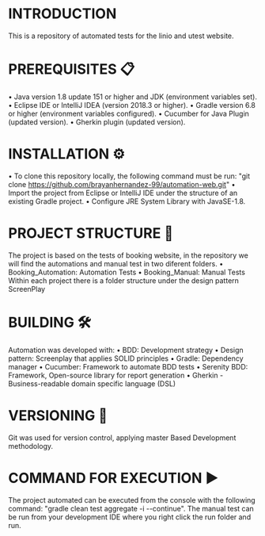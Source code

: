 # INTRODUCTION
This is a repository of automated tests for the linio and utest website.

# PREREQUISITES 📋
• Java version 1.8 update 151 or higher and JDK (environment variables set).
• Eclipse IDE or IntelliJ IDEA (version 2018.3 or higher).
• Gradle version 6.8 or higher (environment variables configured).
• Cucumber for Java Plugin (updated version).
• Gherkin plugin (updated version).

# INSTALLATION ⚙️
•	To clone this repository locally, the following command must be run: "git clone https://github.com/brayanhernandez-99/automation-web.git"
•	Import the project from Eclipse or IntelliJ IDE under the structure of an existing Gradle project. 
•	Configure JRE System Library with JavaSE-1.8.

# PROJECT STRUCTURE 🚧
The project is based on the tests of booking website, in the repository we will find the automations and manual test in two diferent folders.
• Booking_Automation: Automation Tests
• Booking_Manual: Manual Tests
Within each project there is a folder structure under the design pattern ScreenPlay

# BUILDING 🛠
Automation was developed with:
•	BDD: Development strategy
•	Design pattern: Screenplay that applies SOLID principles
•	Gradle: Dependency manager
•	Cucumber: Framework to automate BDD tests
•	Serenity BDD: Framework, Open-source library for report generation
•	Gherkin - Business-readable domain specific language (DSL)

# VERSIONING 🔀
Git was used for version control, applying master Based Development methodology.

# COMMAND FOR EXECUTION ▶️
The project automated can be executed from the console with the following command: "gradle clean test aggregate -i --continue".
The manual test can be run from your development IDE where you right click the run folder and run.